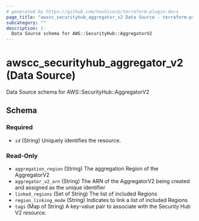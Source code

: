 ```yaml
---
# generated by https://github.com/hashicorp/terraform-plugin-docs
page_title: "awscc_securityhub_aggregator_v2 Data Source - terraform-provider-awscc"
subcategory: ""
description: |-
  Data Source schema for AWS::SecurityHub::AggregatorV2
---
```


# awscc_securityhub_aggregator_v2 (Data Source)

Data Source schema for AWS::SecurityHub::AggregatorV2



<!-- schema generated by tfplugindocs -->
## Schema

### Required

- `id` (String) Uniquely identifies the resource.

### Read-Only

- `aggregation_region` (String) The aggregation Region of the AggregatorV2
- `aggregator_v2_arn` (String) The ARN of the AggregatorV2 being created and assigned as the unique identifier
- `linked_regions` (Set of String) The list of included Regions
- `region_linking_mode` (String) Indicates to link a list of included Regions
- `tags` (Map of String) A key-value pair to associate with the Security Hub V2 resource.
